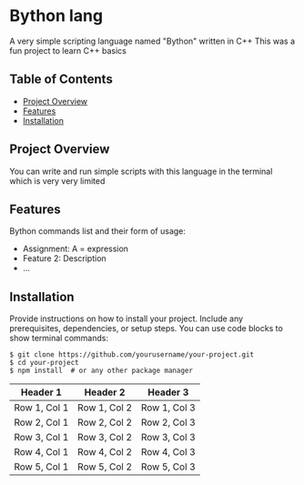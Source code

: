 # Bython lang

A very simple scripting language named "Bython" written in C++
This was a fun project to learn C++ basics

## Table of Contents

- [Project Overview](#project-overview)
- [Features](#features)
- [Installation](#installation)

## Project Overview

You can write and run simple scripts with this language in the terminal which is very very limited

## Features

Bython commands list and their form of usage:


- Assignment: A = expression
- Feature 2: Description
- ...

## Installation

Provide instructions on how to install your project. Include any prerequisites, dependencies, or setup steps. You can use code blocks to show terminal commands:

```shell
$ git clone https://github.com/yourusername/your-project.git
$ cd your-project
$ npm install  # or any other package manager
```
| **Header 1** | **Header 2** | **Header 3** |
|--------------|--------------|--------------|
| Row 1, Col 1| Row 1, Col 2| Row 1, Col 3|
| Row 2, Col 1| Row 2, Col 2| Row 2, Col 3|
| Row 3, Col 1| Row 3, Col 2| Row 3, Col 3|
| Row 4, Col 1| Row 4, Col 2| Row 4, Col 3|
| Row 5, Col 1| Row 5, Col 2| Row 5, Col 3|
